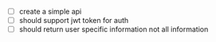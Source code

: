 - [ ] create a simple api
- [ ] should support jwt token for auth
- [ ] should return user specific information not all information 
